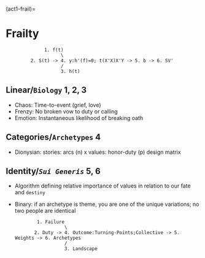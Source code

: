 (act1-frail)=
# Frailty

                  1. f(t)
                        \
             2. S(t) -> 4. y:h'(f)=0; t(X'X)X'Y -> 5. b -> 6. SV'
                        /
                        3. h(t)


## Linear/`Biology` 1, 2, 3
- Chaos: Time-to-event (grief, love)
- Frenzy: No broken vow to duty or calling
- Emotion: Instantaneous likelihood of breaking oath

## Categories/`Archetypes` 4
- Dionysian: stories: arcs (n) x values: honor-duty (p) design matrix

## Identity/*`Sui Generis`* 5, 6
- Algorithm defining relative importance of values in relation to our fate and `destiny`
- Binary: if an archetype is theme, you are one of the unique variations; no two people are identical

              1. Failure
                        \
             2. Duty -> 4. Outcome:Turning-Points;Collective -> 5. Weights -> 6. Archetypes
                        /
                        3. Landscape